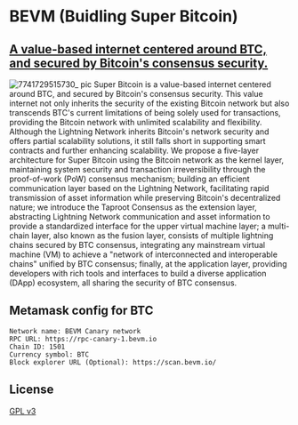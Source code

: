 # BEVM (Buidling Super Bitcoin)
## [A value-based internet centered around BTC, and secured by Bitcoin's consensus security.](https://github.com/btclayer2/SuperBitcoin)

![7741729515730_ pic](https://github.com/user-attachments/assets/d0711145-5a44-4322-9977-042fdf1d7b2e)
Super Bitcoin is a value-based internet centered around BTC, and secured by Bitcoin's consensus security. This value internet not only inherits the security of the existing Bitcoin network but also transcends BTC's current limitations of being solely used for transactions, providing the Bitcoin network with unlimited scalability and flexibility. Although the Lightning Network inherits Bitcoin's network security and offers partial scalability solutions, it still falls short in supporting smart contracts and further enhancing scalability. We propose a five-layer architecture for Super Bitcoin using the Bitcoin network as the kernel layer, maintaining system security and transaction irreversibility through the proof-of-work (PoW) consensus mechanism; building an efficient communication layer based on the Lightning Network, facilitating rapid transmission of asset information while preserving Bitcoin's decentralized nature; we introduce the Taproot Consensus as the extension layer, abstracting Lightning Network communication and asset information to provide a standardized interface for the upper virtual machine layer; a multi-chain layer, also known as the fusion layer, consists of multiple lightning chains secured by BTC consensus, integrating any mainstream virtual machine (VM) to achieve a "network of interconnected and interoperable chains" unified by BTC consensus; finally, at the application layer, providing developers with rich tools and interfaces to build a diverse application (DApp) ecosystem, all sharing the security of BTC consensus.

## Metamask config for BTC
```
Network name: BEVM Canary network
RPC URL: https://rpc-canary-1.bevm.io
Chain ID: 1501
Currency symbol: BTC
Block explorer URL (Optional): https://scan.bevm.io/
```

## License

[GPL v3](LICENSE)


